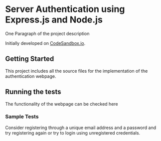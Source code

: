 # Server Authentication using Express.js and Node.js

One Paragraph of the project description

Initially developed on
[CodeSandbox.io](https://codesandbox.io/s/github/rahulb813/server-authentication).

## Getting Started

This project includes all the source files for the implementation of the authentication webpage.


## Running the tests

The functionality of the webpage can be checked here

### Sample Tests

Consider registering through a unique email address and a password and try registering again
or try to login using unregistered credentials.

